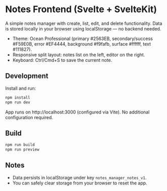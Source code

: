 # Notes Frontend (Svelte + SvelteKit)

A simple notes manager with create, list, edit, and delete functionality. Data is stored locally in your browser using localStorage — no backend needed.

- Theme: Ocean Professional (primary #2563EB, secondary/success #F59E0B, error #EF4444, background #f9fafb, surface #ffffff, text #111827).
- Responsive split layout: notes list on the left, editor on the right.
- Keyboard: Ctrl/Cmd+S to save the current note.

## Development

Install and run:

```bash
npm install
npm run dev
```

App runs on http://localhost:3000 (configured via Vite). No additional configuration required.

## Build

```bash
npm run build
npm run preview
```

## Notes

- Data persists in localStorage under key `notes_manager_notes_v1`.
- You can safely clear storage from your browser to reset the app.
